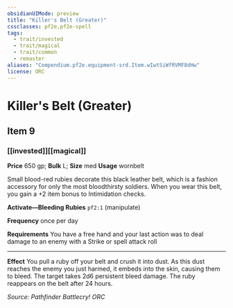 ```yaml
---
obsidianUIMode: preview
title: "Killer's Belt (Greater)"
cssclasses: pf2e,pf2e-spell
tags:
  - trait/invested
  - trait/magical
  - trait/common
  - remaster
aliases: "Compendium.pf2e.equipment-srd.Item.wIwtSiWfRVMF8dHw"
license: ORC
---
```

# Killer's Belt (Greater)
## Item 9
### [[invested]][[magical]]


**Price** 650 gp; 
**Bulk** L; **Size** med
**Usage** wornbelt

Small blood-red rubies decorate this black leather belt, which is a fashion accessory for only the most bloodthirsty soldiers. When you wear this belt, you gain a +2 item bonus to Intimidation checks.

**Activate—Bleeding Rubies** `pf2:1` (manipulate)

**Frequency** once per day

**Requirements** You have a free hand and your last action was to deal damage to an enemy with a Strike or spell attack roll

* * *

**Effect** You pull a ruby off your belt and crush it into dust. As this dust reaches the enemy you just harmed, it embeds into the skin, causing them to bleed. The target takes 2d6 persistent bleed damage. The ruby reappears on the belt after 24 hours.

*Source: Pathfinder Battlecry!*
*ORC*